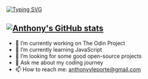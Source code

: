 [![Typing SVG](https://readme-typing-svg.demolab.com?font=IBM+Plex+Mono&weight=300&duration=2000&color=2B34FF&multiline=true&width=435&height=80&lines=Anthony+LePorte;Web+Developer;Always+learning+new+things)](https://git.io/typing-svg)

[![Anthony's GitHub stats](https://github-readme-stats.vercel.app/api?username=anthonyleporte)](https://github.com/anthonyleporte/github-readme-stats)
---
- 🔭 I’m currently working on The Odin Project
- 🌱 I’m currently learning JavaScript
- 🤔 I’m looking for some good open-source projects
- 💬 Ask me about my coding journey
- 📫 How to reach me: anthonyvleporte@gmail.com
